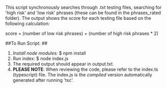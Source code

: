 This script synchronously searches through .txt testing files, searching for 'high risk' and 'low risk' phrases (these can be found in the phrases_rated folder). The output shows the score for each testing file based on the following calculation: 

score = (number of low risk phrases) + (number of high risk phrases * 2)


##To Run Script: ##
1. *Install node modules:* $ npm install
2. Run index: $ node index.js
3. The required output should appear in output.txt. 
4. **PLEASE NOTE**: When reviewing the code, please refer to the index.ts (typescript) file. The index.js is the *compiled* version automatically generated after running 'tsc'. 

